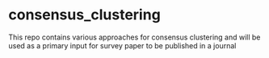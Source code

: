 # consensus_clustering
This repo contains various approaches for consensus clustering and will be used as a primary input for survey paper to be published in a journal
